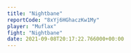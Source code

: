 ```yaml
---
title: "Nightbane"
reportCode: "8xYj6HGhaczKw1My"
player: "Muflax"
fight: "Nightbane"
date: 2021-09-08T20:17:22.766000+00:00
---
```

